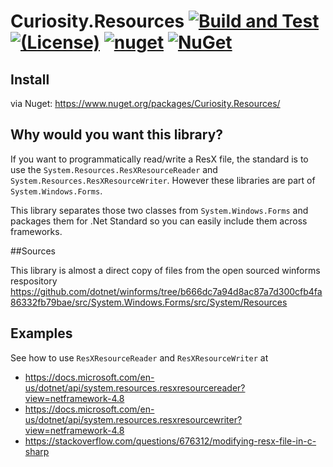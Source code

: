 # Curiosity.Resources [![Build and Test](https://github.com/siisltd/Curiosity.Resources/actions/workflows/build.yml/badge.svg)](https://github.com/siisltd/Curiosity.Resources/actions/workflows/build.yml) [![(License)](https://img.shields.io/github/license/siisltd/curiosity.resources.svg)](https://github.com/siisltd/Curiosity.Resources/blob/master/LICENSE) [![nuget](https://img.shields.io/nuget/v/Curiosity.Resources)](https://www.nuget.org/packages/Curiosity.Resources/) [![NuGet](https://img.shields.io/nuget/dt/Curiosity.Resources)](https://www.nuget.org/packages/Curiosity.Resources)

## Install
via Nuget: https://www.nuget.org/packages/Curiosity.Resources/

## Why would you want this library?
If you want to programmatically read/write a ResX file, the standard is to use the `System.Resources.ResXResourceReader` and `System.Resources.ResXResourceWriter`. However these libraries are part of `System.Windows.Forms`. 

This library separates those two classes from `System.Windows.Forms` and packages them for .Net Standard so you can easily include them across
frameworks.

##Sources

This library is almost a direct copy of files from the open sourced winforms respository  
https://github.com/dotnet/winforms/tree/b666dc7a94d8ac87a7d300cfb4fa86332fb79bae/src/System.Windows.Forms/src/System/Resources

## Examples

See how to use `ResXResourceReader` and `ResXResourceWriter` at
- https://docs.microsoft.com/en-us/dotnet/api/system.resources.resxresourcereader?view=netframework-4.8
- https://docs.microsoft.com/en-us/dotnet/api/system.resources.resxresourcewriter?view=netframework-4.8
- https://stackoverflow.com/questions/676312/modifying-resx-file-in-c-sharp
